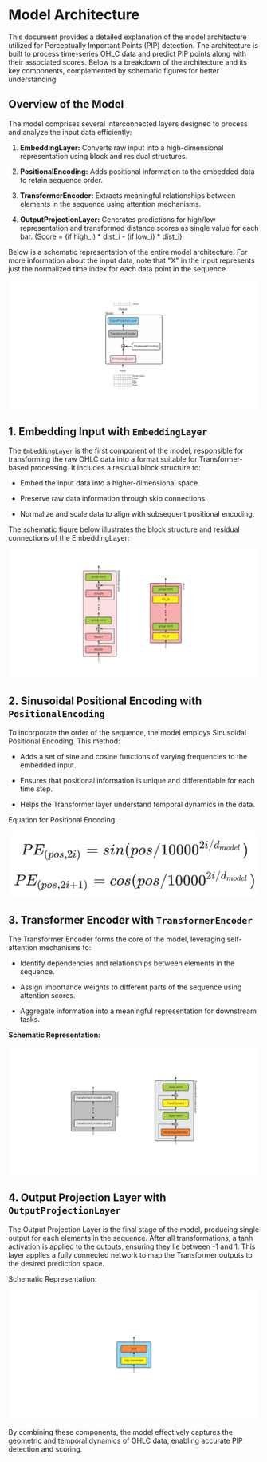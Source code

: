 # Model Architecture

This document provides a detailed explanation of the model architecture utilized for Perceptually Important Points (PIP) detection. The architecture is built to process time-series OHLC data and predict PIP points along with their associated scores. Below is a breakdown of the architecture and its key components, complemented by schematic figures for better understanding.

## Overview of the Model

The model comprises several interconnected layers designed to process and analyze the input data efficiently:

1. **EmbeddingLayer:** Converts raw input into a high-dimensional representation using block and residual structures.

2. **PositionalEncoding:** Adds positional information to the embedded data to retain sequence order.

3. **TransformerEncoder:** Extracts meaningful relationships between elements in the sequence using attention mechanisms.

4. **OutputProjectionLayer:** Generates predictions for high/low representation and transformed distance scores as single value for each bar. (Score =  (if high_i) * dist_i - (if low_i) * dist_i).

Below is a schematic representation of the entire model architecture. For more information about the input data, note that "X" in the input represents just the normalized time index for each data point in the sequence.

![entire_model](../images/model_entire.png)

## 1. Embedding Input with `EmbeddingLayer`

The `EmbeddingLayer` is the first component of the model, responsible for transforming the raw OHLC data into a format suitable for Transformer-based processing. It includes a residual block structure to:

- Embed the input data into a higher-dimensional space.

- Preserve raw data information through skip connections.

- Normalize and scale data to align with subsequent positional encoding.

The schematic figure below illustrates the block structure and residual connections of the EmbeddingLayer:

![embedding_model](../images/embedding_model.png)

## 2. Sinusoidal Positional Encoding with `PositionalEncoding`

To incorporate the order of the sequence, the model employs Sinusoidal Positional Encoding. This method:

- Adds a set of sine and cosine functions of varying frequencies to the embedded input.

- Ensures that positional information is unique and differentiable for each time step.

- Helps the Transformer layer understand temporal dynamics in the data.

Equation for Positional Encoding:

![positional_encoding_equation](../images/sin_pos_encode.png)

## 3. Transformer Encoder with `TransformerEncoder`

The Transformer Encoder forms the core of the model, leveraging self-attention mechanisms to:

- Identify dependencies and relationships between elements in the sequence.

- Assign importance weights to different parts of the sequence using attention scores.

- Aggregate information into a meaningful representation for downstream tasks.

**Schematic Representation:**

![transformer_model](../images/transformer_model.png)

## 4. Output Projection Layer with `OutputProjectionLayer`

The Output Projection Layer is the final stage of the model, producing single output for each elements in the sequence. After all transformations, a tanh activation is applied to the outputs, ensuring they lie between -1 and 1. This layer applies a fully connected network to map the Transformer outputs to the desired prediction space.

Schematic Representation:

![transformer_model](../images/project_model.png)

By combining these components, the model effectively captures the geometric and temporal dynamics of OHLC data, enabling accurate PIP detection and scoring.